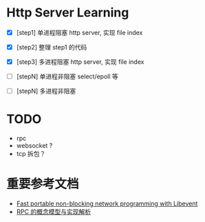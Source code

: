 # Http Server Learning

- [x] [step1] 单进程阻塞 http server, 实现 file index
- [x] [step2] 整理 step1 的代码
- [x] [step3] 多进程阻塞 http server, 实现 file index
- [ ] [stepN] 单进程非阻塞 select/epoll 等
- [ ] [stepN] 多进程非阻塞


# TODO

- rpc
- websocket ?
- tcp 拆包？



# 重要参考文档

- [Fast portable non-blocking network programming with Libevent](http://www.wangafu.net/~nickm/libevent-book/TOC.html)
- [RPC 的概念模型与实现解析](http://mp.weixin.qq.com/s?__biz=MzAxMTEyOTQ5OQ==&mid=2650610547&idx=1&sn=2cae08dbf62d9a6c2f964ffd440c0077)
